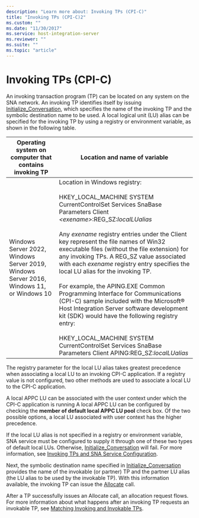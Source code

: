 ```yaml
---
description: "Learn more about: Invoking TPs (CPI-C)"
title: "Invoking TPs (CPI-C)2"
ms.custom: ""
ms.date: "11/30/2017"
ms.service: host-integration-server
ms.reviewer: ""
ms.suite: ""
ms.topic: "article"
---
```

# Invoking TPs (CPI-C)
An invoking transaction program (TP) can be located on any system on the SNA network. An invoking TP identifies itself by issuing [Initialize_Conversation](./initialize-conversation-cpi-c-1.md), which specifies the name of the invoking TP and the symbolic destination name to be used. A local logical unit (LU) alias can be specified for the invoking TP by using a registry or environment variable, as shown in the following table.  
  
|Operating system on computer that contains invoking TP|Location and name of variable|  
|------------------------------------------------------------|-----------------------------------|  
|Windows Server 2022, Windows Server 2019, Windows Server 2016, Windows 11, or Windows 10|Location in Windows registry:<br /><br /> HKEY_LOCAL_MACHINE   SYSTEM     CurrentControlSet       Services         SnaBase           Parameters             Client *\<exename>*:REG_SZ:*localLUalias*<br /><br /> Any *exename* registry entries under the Client key represent the file names of Win32 executable files (without the file extension) for any invoking TPs. A REG_SZ value associated with each *exename* registry entry specifies the local LU alias for the invoking TP.<br /><br /> For example, the APING.EXE Common Programming Interface for Communications (CPI-C) sample included with the Microsoft® Host Integration Server software development kit (SDK) would have the following registry entry:<br /><br /> HKEY_LOCAL_MACHINE   SYSTEM     CurrentControlSet       Services         SnaBase           Parameters             Client                APING:REG_SZ:*localLUalias*|  
  
 The registry parameter for the local LU alias takes greatest precedence when associating a local LU to an invoking CPI-C application. If a registry value is not configured, two other methods are used to associate a local LU to the CPI-C application.  
  
 A local APPC LU can be associated with the user context under which the CPI-C application is running A local APPC LU can be configured by checking the **member of default local APPC LU pool** check box. Of the two possible options, a local LU associated with user context has the higher precedence.  
  
 If the local LU alias is not specified in a registry or environment variable, SNA service must be configured to supply it through one of these two types of default local LUs. Otherwise, [Initialize_Conversation](./initialize-conversation-cpi-c-1.md) will fail. For more information, see [Invoking TPs and SNA Service Configuration](../core/invoking-tps-and-sna-service-configuration-cpi-c-2.md).  
  
 Next, the symbolic destination name specified in [Initialize_Conversation](./initialize-conversation-cpi-c-1.md) provides the name of the invokable (or partner) TP and the partner LU alias (the LU alias to be used by the invokable TP). With this information available, the invoking TP can issue the [Allocate](./allocate-cpi-c-2.md) call.  
  
 After a TP successfully issues an Allocate call, an allocation request flows. For more information about what happens after an invoking TP requests an invokable TP, see [Matching Invoking and Invokable TPs](../core/matching-invoking-and-invokable-tps-cpi-c-1.md).
